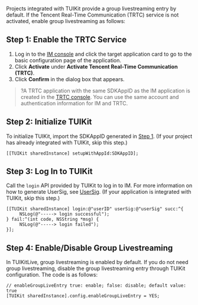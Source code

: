 Projects integrated with TUIKit provide a group livestreaming entry by default.
If the Tencent Real-Time Communication (TRTC) service is not activated, enable group livestreaming as follows:

<span id="Step1"></span>

## Step 1: Enable the TRTC Service

1. Log in to the [IM console](https://console.cloud.tencent.com/im) and click the target application card to go to the basic configuration page of the application.
2. Click **Activate** under **Activate Tencent Real-Time Communication (TRTC)**.
3. Click **Confirm** in the dialog box that appears.

>?A TRTC application with the same SDKAppID as the IM application is created in the [TRTC console](https://console.cloud.tencent.com/trtc/app). You can use the same account and authentication information for IM and TRTC.

<span id="step2"></span>
## Step 2: Initialize TUIKit 
To initialize TUIKit, import the SDKAppID generated in [Step 1](#step1). (If your project has already integrated with TUIKit, skip this step.)
```
[[TUIKit sharedInstance] setupWithAppId:SDKAppID];
```

<span id="step3"></span>
## Step 3: Log In to TUIKit
Call the `login` API provided by TUIKit to log in to IM. For more information on how to generate UserSig, see [UserSig](https://intl.cloud.tencent.com/document/product/647/35166). (If your application is integrated with TUIKit, skip this step.)

```
[[TUIKit sharedInstance] login:@"userID" userSig:@"userSig" succ:^{
     NSLog(@"-----> login successful");
} fail:^(int code, NSString *msg) {
     NSLog(@"-----> login failed");
}];
```

<span id="step4"></span>
## Step 4: Enable/Disable Group Livestreaming
In TUIKitLive, group livestreaming is enabled by default. If you do not need group livestreaming, disable the group livestreaming entry through TUIKit configuration. The code is as follows:

```
// enableGroupLiveEntry true: enable; false: disable; default value: true
[TUIKit sharedInstance].config.enableGroupLiveEntry = YES;
```
